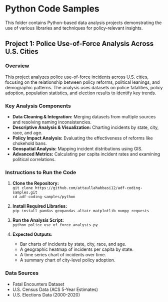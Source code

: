 # Python Code Samples

This folder contains Python-based data analysis projects demonstrating the use of various libraries and techniques for policy-relevant insights.

## Project 1: Police Use-of-Force Analysis Across U.S. Cities

### Overview
This project analyzes police use-of-force incidents across U.S. cities, focusing on the relationship between policy reforms, political leanings, and demographic patterns. The analysis uses datasets on police fatalities, policy adoption, population statistics, and election results to identify key trends.

### Key Analysis Components
- **Data Cleaning & Integration:** Merging datasets from multiple sources and resolving naming inconsistencies.
- **Descriptive Analysis & Visualization:** Charting incidents by state, city, race, and age.
- **Policy Impact Analysis:** Evaluating the effectiveness of reforms like chokehold bans.
- **Geospatial Analysis:** Mapping incident distributions using GIS.
- **Advanced Metrics:** Calculating per capita incident rates and examining political correlations.

### Instructions to Run the Code

1. **Clone the Repository:**  
   `git clone https://github.com/attaullahabbasi12/adf-coding-samples.git`  
   `cd adf-coding-samples/python`

2. **Install Required Libraries:**  
   `pip install pandas geopandas altair matplotlib numpy requests`

3. **Run the Analysis Script:**  
   `python police_use_of_force_analysis.py`

4. **Expected Outputs:**  
    - Bar charts of incidents by state, city, race, and age.  
    - A geographic heatmap of incidents per capita by state.  
    - A time series chart of incidents over time.  
    - A summary chart of city-level policy adoption.

### Data Sources
- Fatal Encounters Dataset  
- U.S. Census Data (ACS 5-Year Estimates)  
- U.S. Elections Data (2000-2020)
